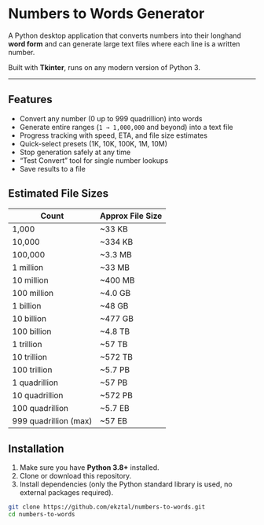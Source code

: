 # Numbers to Words Generator

A Python desktop application that converts numbers into their longhand **word form** and can generate large text files where each line is a written number.

Built with **Tkinter**, runs on any modern version of Python 3.

---

##  Features
- Convert any number (0 up to 999 quadrillion) into words
- Generate entire ranges (`1 → 1,000,000` and beyond) into a text file
- Progress tracking with speed, ETA, and file size estimates
- Quick-select presets (1K, 10K, 100K, 1M, 10M)
- Stop generation safely at any time
- “Test Convert” tool for single number lookups
- Save results to a file

## Estimated File Sizes

| Count                 | Approx File Size |
| --------------------- | ---------------- |
| 1,000                 | \~33 KB          |
| 10,000                | \~334 KB         |
| 100,000               | \~3.3 MB         |
| 1 million             | \~33 MB          |
| 10 million            | \~400 MB         |
| 100 million           | \~4.0 GB         |
| 1 billion             | \~48 GB          |
| 10 billion            | \~477 GB         |
| 100 billion           | \~4.8 TB         |
| 1 trillion            | \~57 TB          |
| 10 trillion           | \~572 TB         |
| 100 trillion          | \~5.7 PB         |
| 1 quadrillion         | \~57 PB          |
| 10 quadrillion        | \~572 PB         |
| 100 quadrillion       | \~5.7 EB         |
| 999 quadrillion (max) | \~57 EB          |



##  Installation

1. Make sure you have **Python 3.8+** installed.
2. Clone or download this repository.
3. Install dependencies (only the Python standard library is used, no external packages required).

```bash
git clone https://github.com/ekztal/numbers-to-words.git
cd numbers-to-words
```
